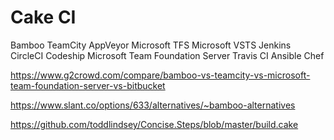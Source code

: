 # Cake CI 


Bamboo
TeamCity
AppVeyor
Microsoft TFS
Microsoft VSTS
Jenkins
CircleCI
Codeship
Microsoft Team Foundation Server
Travis CI
Ansible
Chef

https://www.g2crowd.com/compare/bamboo-vs-teamcity-vs-microsoft-team-foundation-server-vs-bitbucket

https://www.slant.co/options/633/alternatives/~bamboo-alternatives






https://github.com/toddlindsey/Concise.Steps/blob/master/build.cake





